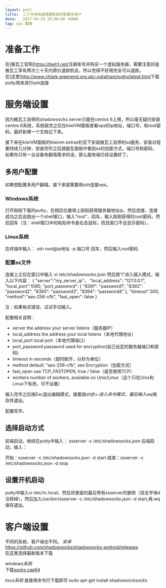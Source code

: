 ```yaml
---
layout: post
title:  二十分钟快速搭建影梭并配置多用户
date:   2017-04-29 20:00:00 +0800
tag: vps 翻墙
---
```


#  准备工作
在[搬瓦工官网]<https://bwh1.net/>注册账号并购买一个虚拟服务器，需要注意的是搬瓦工享有两次三十天内原价退款机会，所以觉得不好用完全可以退款。  
在[这里]<http://www.chiark.greenend.org.uk/~sgtatham/putty/latest.html>下载putty用来进行ssh连接

#  服务端设置
因为搬瓦工自带的shadowsocks server只能在centos 6上用，所以毫无疑问安装centos 6系统，系统装完之后在kiwiVM面板查看vps的ip地址，端口号，和root密码，最好新建一个文档记下来。

接下来在kiwiVM面板的kiwivm extras栏目下安装搬瓦工自带的ss服务，安装过程要持续几分钟，安装完毕之后就能在面板中看到ss的加密方式，端口号和密码，如果你只有一台设备有翻墙需求的话，那么服务端已经设置好了。 
## 多用户配置
如果想配置多用户翻墙，接下来就需要用ssh连接vps。

### Windows系统
打开刚刚下载的putty，在相应位置填上刚刚获得服务器地址ip，然后连接，连接成功之后会跳出一个shell窗口，输入“root”，回车，输入刚刚获得的root密码，然后回车（注：shell窗口中的粘贴命令是右击鼠标，而且窗口不会显示密码）。 

### Linux系统
在终端中输入：
    ssh root@ip地址 -p 端口号
回车，然后输入root密码

### 配置ss文件
连接上之后在窗口中输入
    vi /etc/shadowsocks.json
然后按“i”进入插入模式，输入以下内容：
    {
 "server":"my_server_ip"，
 "local_address": "127.0.0.1",
 "local_port":1080,
  "port_password": {
     "8391": "password1",
     "8392": "password2",
     "8393": "password3",
     "8394": "password4"
 },
 "timeout":300,
 "method":"aes-256-cfb",
 "fast_open": false
}

注：如果格式错误，试试手动输入。

配置相关说明：
* server	        the address your server listens（服务器IP）
* local_address	the address your local listens（本地代理地址）
* local_port	local port（本地代理端口）
* port_password	password used for encryption(自己设定的服务器端口和密码)
* timeout	        in seconds（超时断开，以秒为单位）
* method	        default: “aes-256-cfb”, see Encryption（加密方式）
* fast_open	use TCP_FASTOPEN, true / false（是否使用TCP）
* workers	        number of workers, available on Unix/Linux（这个只在Unix和Linux下有用，可不设置）

输入完毕之后按*Esc*退出编辑模式，接着按*shift*+*:*进入命令模式，最后输入*wq*保存并退出。

配置完毕。
## 选择启动方式
前端启动，继续在putty中输入：
    ssserver -c /etc/shadowsocks.json
后端启动，输入：
    
开始：ssserver -c /etc/shadowsocks.json -d start
结束：ssserver -c /etc/shadowsocks.json -d stop


## 设置开机启动
putty中输入vi /etc/rc.local，然后将里面的最后带有ssserver的删除（双击字母d注释掉），然后加入/usr/bin/ssserver -c /etc/shadowsocks.json -d start,再:wq保存退出。

# 客户端设置
不同的系统，客户端也不同。
*安卓*  
https://github.com/shadowsocks/shadowsocks-android/releases  
在这里选择最新版本下载

*windows系统*  
下载[socks cap64](https://www.sockscap64.com/)

*lixux系统*
直接用命令行下载即可
sudo apt-get install shadowsocksocks











#   




